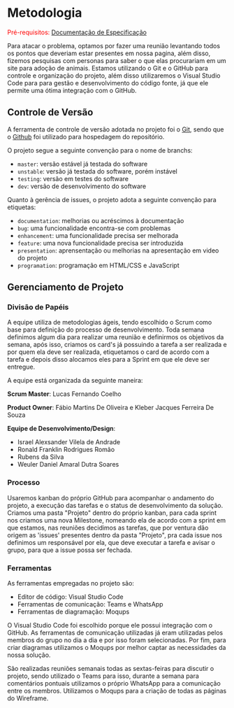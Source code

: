 
# Metodologia

<span style="color:red">Pré-requisitos: <a href="2-Especificação do Projeto.md"> Documentação de Especificação</a></span>

Para atacar o problema, optamos por fazer uma reunião levantando todos os pontos que deveriam estar presentes em nossa pagina, além disso, fizemos pesquisas com personas para saber o que elas procurariam em um site para adoção de animais. Estamos utilizando o Git e o GitHub para controle e organização do projeto, além disso utilizaremos o Visual Studio Code para para gestão e desenvolvimento do código fonte, já que ele permite uma ótima integração com o GitHub.

## Controle de Versão

A ferramenta de controle de versão adotada no projeto foi o
[Git](https://git-scm.com/), sendo que o [Github](https://github.com)
foi utilizado para hospedagem do repositório.

O projeto segue a seguinte convenção para o nome de branchs:

- `master`: versão estável já testada do software
- `unstable`: versão já testada do software, porém instável
- `testing`: versão em testes do software
- `dev`: versão de desenvolvimento do software

Quanto à gerência de issues, o projeto adota a seguinte convenção para
etiquetas:

- `documentation`: melhorias ou acréscimos à documentação
- `bug`: uma funcionalidade encontra-se com problemas
- `enhancement`: uma funcionalidade precisa ser melhorada
- `feature`: uma nova funcionalidade precisa ser introduzida
- `presentation`: aprensentação ou melhorias na apresentação em video do projeto
- `programation`: programação em HTML/CSS e JavaScript

## Gerenciamento de Projeto

### Divisão de Papéis

A equipe utiliza de metodologias ágeis, tendo escolhido o Scrum como base para definição do processo de desenvolvimento. Toda semana definimos algum dia para realizar uma reunião e definirmos os objetivos da semana, após isso, criamos os card's já possuindo a tarefa a ser realizada e por quem ela deve ser realizada, etiquetamos o card de acordo com a tarefa e depois disso alocamos eles para a Sprint em que ele deve ser entregue.

A equipe está organizada da seguinte maneira:

 **Scrum Master**: Lucas Fernando Coelho
 
 **Product Owner**: Fábio Martins De Oliveira e Kleber Jacques Ferreira De Souza
 
 **Equipe de Desenvolvimento/Design**:
 - Israel Alexsander Vilela de Andrade
 - Ronald Franklin Rodrigues Romão
 - Rubens da Silva
 - Weuler Daniel Amaral Dutra Soares

### Processo

Usaremos kanban do próprio GitHub para acompanhar o andamento do projeto, a execução das tarefas e o status de desenvolvimento da solução. Criamos uma pasta "Projeto" dentro do próprio kanban, para cada sprint nos criamos uma nova Milestone, nomeando ela de acordo com a sprint em que estamos, nas reuniões decidimos as tarefas, que por ventura dão origem as 'issues' presentes dentro da pasta "Projeto", pra cada issue nos definimos um responsável por ela, que deve executar a tarefa e avisar o grupo, para que a issue possa ser fechada.
 
### Ferramentas

As ferramentas empregadas no projeto são:

- Editor de código: Visual Studio Code
- Ferramentas de comunicação: Teams e WhatsApp
- Ferramentas de diagramação: Moqups

O Visual Studio Code foi escolhido porque ele possui integração com o
GitHub. As ferramentas de comunicação utilizadas já eram utilizadas pelos membros do grupo
no dia a dia e por isso foram selecionadas. Por fim, para criar
diagramas utilizamos o Moqups por melhor captar as
necessidades da nossa solução.

São realizadas reuniões semanais todas as sextas-feiras para discutir o projeto, sendo utilizado o Teams para isso, durante a semana para comentários pontuais utilizamos o próprio WhatsApp para a comunicação entre os membros. Utilizamos o Moqups para a criação de todas as páginas do Wireframe.
